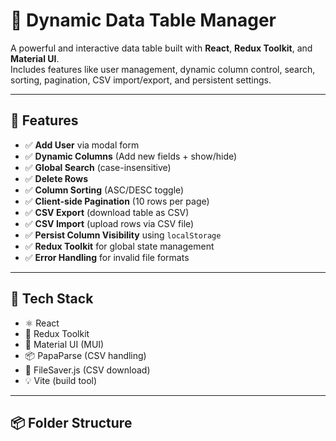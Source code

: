 # 🧩 Dynamic Data Table Manager

A powerful and interactive data table built with **React**, **Redux Toolkit**, and **Material UI**.  
Includes features like user management, dynamic column control, search, sorting, pagination, CSV import/export, and persistent settings.

---

## 🚀 Features

- ✅ **Add User** via modal form
- ✅ **Dynamic Columns** (Add new fields + show/hide)
- ✅ **Global Search** (case-insensitive)
- ✅ **Delete Rows**
- ✅ **Column Sorting** (ASC/DESC toggle)
- ✅ **Client-side Pagination** (10 rows per page)
- ✅ **CSV Export** (download table as CSV)
- ✅ **CSV Import** (upload rows via CSV file)
- ✅ **Persist Column Visibility** using `localStorage`
- ✅ **Redux Toolkit** for global state management
- ✅ **Error Handling** for invalid file formats

---

## 🧰 Tech Stack

- ⚛️ React
- 🧠 Redux Toolkit
- 🎨 Material UI (MUI)
- 📦 PapaParse (CSV handling)
- 💾 FileSaver.js (CSV download)
- 💡 Vite (build tool)

---

## 📦 Folder Structure


